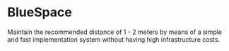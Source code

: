# BlueSpace
 Maintain the recommended distance of 1 - 2 meters by means of a simple and fast implementation system without having high infrastructure costs.
